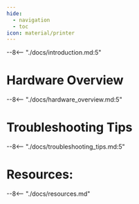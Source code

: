 ```yaml
---
hide:
  - navigation
  - toc
icon: material/printer
---
```


--8<-- "./docs/introduction.md:5"

# Hardware Overview
--8<-- "./docs/hardware_overview.md:5"

# Troubleshooting Tips
--8<-- "./docs/troubleshooting_tips.md:5"

# Resources:
--8<-- "./docs/resources.md"
